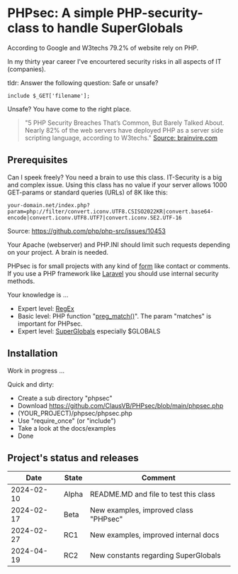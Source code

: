 # PHPsec: A simple PHP-security-class to handle SuperGlobals

According to Google and W3techs 79.2% of website rely on PHP.

In my thirty year career I've encourtered security risks in all aspects of IT (companies).

tldr: Answer the following question: Safe or unsafe?
```
include $_GET['filename'];
```
Unsafe? You have come to the right place.

> "5 PHP Security Breaches That’s Common, But Barely Talked About. Nearly 82% of the web servers have deployed PHP as a server side scripting language, according to W3techs."
[Source: brainvire.com](https://www.brainvire.com/5-php-security-breaches-thats-common-barely-talked/)

## Prerequisites

Can I speek freely? You need a brain to use this class. IT-Security is a big and complex issue. Using this class has no value if your server allows 1000 GET-params or standard queries (URLs) of 8K like this:

```
your-domain.net/index.php?param=php://filter/convert.iconv.UTF8.CSISO2022KR|convert.base64-encode|convert.iconv.UTF8.UTF7|convert.iconv.SE2.UTF-16
```
Source: https://github.com/php/php-src/issues/10453

Your Apache (webserver) and PHP.INI should limit such requests depending on your project. A brain is needed.

PHPsec is for small projects with any kind of <a href="https://www.w3schools.com/html/html_forms.asp" target="_blank">form</a> like contact or comments. If you use a PHP framework like [Laravel](https://laravel.com) you should use internal security methods.

Your knowledge is ...
* Expert level: <a href="https://en.wikipedia.org/wiki/Regular_expression" target="_blank">RegEx</a>
* Basic level: PHP function "<a href="https://www.php.net/manual/de/function.preg-match.php" target="_blank">preg_match()</a>". The param "matches" is important for PHPsec.
* Expert level: <a href="https://www.php.net/manual/de/language.variables.superglobals.php" target="_blank">SuperGlobals</a> especially $GLOBALS


## Installation

Work in progress ...

Quick and dirty:
* Create a sub directory "phpsec"
* Download https://github.com/ClausVB/PHPsec/blob/main/phpsec.php
* (YOUR_PROJECT)/phpsec/phpsec.php
* Use "require_once" (or "include")
* Take a look at the docs/examples
* Done

## Project's status and releases

| Date | State | Comment                                     |
|------------|-------|---------------------------------------|
| 2024-02-10 | Alpha | README.MD and file to test this class |
| 2024-02-17 | Beta  | New examples, improved class "PHPsec" |
| 2024-02-27 | RC1   | New examples, improved internal docs  |
| 2024-04-19 | RC2   | New constants regarding SuperGlobals  |
